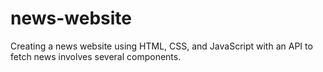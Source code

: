 # news-website
Creating a news website using HTML, CSS, and JavaScript with an API to fetch news involves several components.
